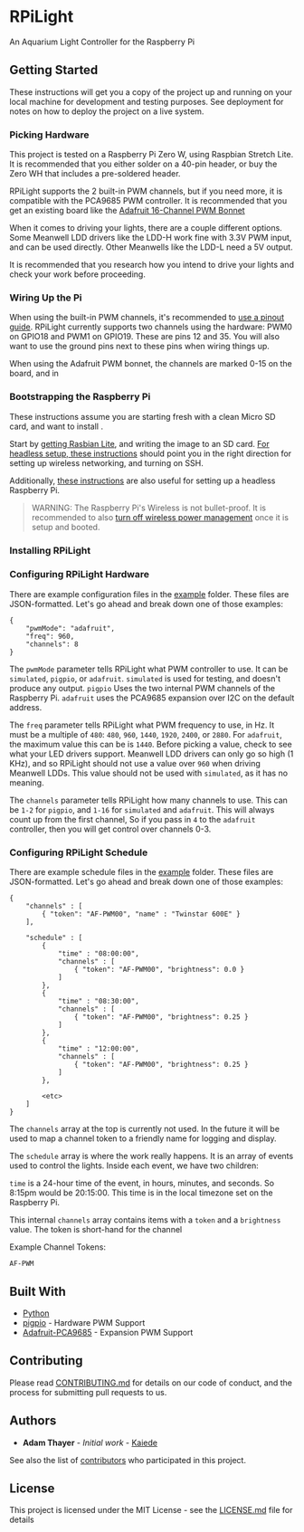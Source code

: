 # RPiLight

An Aquarium Light Controller for the Raspberry Pi

## Getting Started

These instructions will get you a copy of the project up and running on your local machine for development and testing purposes. See deployment for notes on how to deploy the project on a live system.

### Picking Hardware

This project is tested on a Raspberry Pi Zero W, using Raspbian Stretch Lite. It is recommended that you either solder on a 40-pin header, or buy the Zero WH that includes a pre-soldered header. 

RPiLight supports the 2 built-in PWM channels, but if you need more, it is compatible with the PCA9685 PWM controller. It is recommended that you get an existing board like the [Adafruit 16-Channel PWM Bonnet](https://www.raspberrypi.org/documentation/configuration/wireless/headless.md)

When it comes to driving your lights, there are a couple different options. Some Meanwell LDD drivers like the LDD-H work fine with 3.3V PWM input, and can be used directly. Other Meanwells like the LDD-L need a 5V output. 

It is recommended that you research how you intend to drive your lights and check your work before proceeding.

### Wiring Up the Pi

When using the built-in PWM channels, it's recommended to [use a pinout guide](https://pinout.xyz). RPiLight currently supports two channels using the hardware: PWM0 on GPIO18 and PWM1 on GPIO19. These are pins 12 and 35. You will also want to use the ground pins next to these pins when wiring things up. 

When using the Adafruit PWM bonnet, the channels are marked 0-15 on the board, and in 

### Bootstrapping the Raspberry Pi

These instructions assume you are starting fresh with a clean Micro SD card, and want to install . 

Start by [getting Rasbian Lite](https://www.raspberrypi.org/downloads/raspbian/), and writing the image to an SD card. [For headless setup, these instructions](https://www.raspberrypi.org/documentation/configuration/wireless/headless.md) should point you in the right direction for setting up wireless networking, and turning on SSH. 

Additionally, [these instructions](https://hackernoon.com/raspberry-pi-headless-install-462ccabd75d0) are also useful for setting up a headless Raspberry Pi.

> WARNING: The Raspberry Pi's Wireless is not bullet-proof. It is recommended to also [turn off wireless power management](https://tosbourn.com/stop-wireless-turning-off-raspberry-pi/) once it is setup and booted.

### Installing RPiLight


### Configuring RPiLight Hardware

There are example configuration files in the [example](examples) folder. These files are JSON-formatted. Let's go ahead and break down one of those examples:

```
{
	"pwmMode": "adafruit",
	"freq": 960,
	"channels": 8
}
```

The `pwmMode` parameter tells RPiLight what PWM controller to use. It can be `simulated`, `pigpio`, or `adafruit`. `simulated` is used for testing, and doesn't produce any output. `pigpio` Uses the two internal PWM channels of the Raspberry Pi. `adafruit` uses the PCA9685 expansion over I2C on the default address.

The `freq` parameter tells RPiLight what PWM frequency to use, in Hz. It must be a multiple of `480`: `480`, `960`, `1440`, `1920`, `2400`, or `2880`. For `adafruit`, the maximum value this can be is `1440`. Before picking a value, check to see what your LED drivers support. Meanwell LDD drivers can only go so high (1 KHz), and so RPiLight should not use a value over `960` when driving Meanwell LDDs. This value should not be used with `simulated`, as it has no meaning.

The `channels` parameter tells RPiLight how many channels to use. This can be `1-2` for `pigpio`, and `1-16` for `simulated` and `adafruit`. This will always count up from the first channel, So if you pass in `4` to the `adafruit` controller, then you will get control over channels 0-3. 

### Configuring RPiLight Schedule

There are example schedule files in the [example](examples) folder. These files are JSON-formatted. Let's go ahead and break down one of those examples:

```
{
	"channels" : [
		{ "token": "AF-PWM00", "name" : "Twinstar 600E" }
	],

	"schedule" : [
		{
			"time" : "08:00:00",
			"channels" : [
				{ "token": "AF-PWM00", "brightness": 0.0 }
			]
		},
		{
			"time" : "08:30:00",
			"channels" : [
				{ "token": "AF-PWM00", "brightness": 0.25 }
			]
		},
		{
			"time" : "12:00:00",
			"channels" : [
				{ "token": "AF-PWM00", "brightness": 0.25 }
			]
		},

		<etc>
	]
}
```

The `channels` array at the top is currently not used. In the future it will be used to map a channel token to a friendly name for logging and display.

The `schedule` array is where the work really happens. It is an array of events used to control the lights. Inside each event, we have two children:

`time` is a 24-hour time of the event, in hours, minutes, and seconds. So 8:15pm would be 20:15:00. This time is in the local timezone set on the Raspberry Pi. 

This internal `channels` array contains items with a `token` and a `brightness` value. The token is short-hand for the channel 

Example Channel Tokens:
```
AF-PWM
```

## Built With

* [Python](https://www.python.org)
* [pigpio](http://abyz.me.uk/rpi/pigpio/) - Hardware PWM Support
* [Adafruit-PCA9685](https://github.com/adafruit/Adafruit_Python_PCA9685) - Expansion PWM Support

## Contributing

Please read [CONTRIBUTING.md](CONTRIBUTING.md) for details on our code of conduct, and the process for submitting pull requests to us.

## Authors

* **Adam Thayer** - *Initial work* - [Kaiede](https://github.com/Kaiede)

See also the list of [contributors](https://github.com/Kaiede/RPiLight/contributors) who participated in this project.

## License

This project is licensed under the MIT License - see the [LICENSE.md](LICENSE.md) file for details
